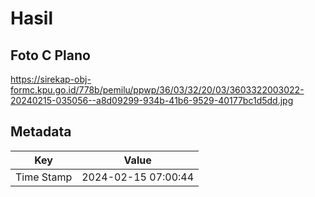 # Hasil

## Foto C Plano

https://sirekap-obj-formc.kpu.go.id/778b/pemilu/ppwp/36/03/32/20/03/3603322003022-20240215-035056--a8d09299-934b-41b6-9529-40177bc1d5dd.jpg


## Metadata

| Key        | Value               |
| ---------- | ------------------- |
| Time Stamp | 2024-02-15 07:00:44 |



